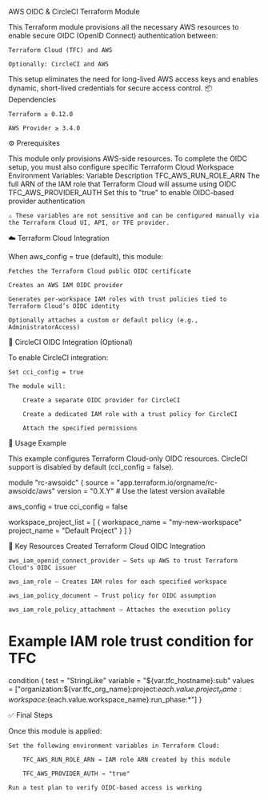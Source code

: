 AWS OIDC & CircleCI Terraform Module

This Terraform module provisions all the necessary AWS resources to enable secure OIDC (OpenID Connect) authentication between:

    Terraform Cloud (TFC) and AWS

    Optionally: CircleCI and AWS

This setup eliminates the need for long-lived AWS access keys and enables dynamic, short-lived credentials for secure access control.
📦 Dependencies

    Terraform ≥ 0.12.0

    AWS Provider ≥ 3.4.0

⚙️ Prerequisites

This module only provisions AWS-side resources. To complete the OIDC setup, you must also configure specific Terraform Cloud Workspace Environment Variables:
Variable	Description
TFC_AWS_RUN_ROLE_ARN	The full ARN of the IAM role that Terraform Cloud will assume using OIDC
TFC_AWS_PROVIDER_AUTH	Set this to "true" to enable OIDC-based provider authentication

    ⚠️ These variables are not sensitive and can be configured manually via the Terraform Cloud UI, API, or TFE provider.

☁️ Terraform Cloud Integration

When aws_config = true (default), this module:

    Fetches the Terraform Cloud public OIDC certificate

    Creates an AWS IAM OIDC provider

    Generates per-workspace IAM roles with trust policies tied to Terraform Cloud’s OIDC identity

    Optionally attaches a custom or default policy (e.g., AdministratorAccess)

🔁 CircleCI OIDC Integration (Optional)

To enable CircleCI integration:

    Set cci_config = true

    The module will:

        Create a separate OIDC provider for CircleCI

        Create a dedicated IAM role with a trust policy for CircleCI

        Attach the specified permissions

🚀 Usage Example

This example configures Terraform Cloud-only OIDC resources. CircleCI support is disabled by default (cci_config = false).

module "rc-awsoidc" {
  source  = "app.terraform.io/orgname/rc-awsoidc/aws"
  version = "0.X.Y" # Use the latest version available

  aws_config = true
  cci_config = false

  workspace_project_list = [
    {
      workspace_name = "my-new-workspace"
      project_name   = "Default Project"
    }
  ]
}

📄 Key Resources Created
Terraform Cloud OIDC Integration

    aws_iam_openid_connect_provider – Sets up AWS to trust Terraform Cloud's OIDC issuer

    aws_iam_role – Creates IAM roles for each specified workspace

    aws_iam_policy_document – Trust policy for OIDC assumption

    aws_iam_role_policy_attachment – Attaches the execution policy

# Example IAM role trust condition for TFC
condition {
  test     = "StringLike"
  variable = "${var.tfc_hostname}:sub"
  values   = ["organization:${var.tfc_org_name}:project:${each.value.project_name}:workspace:${each.value.workspace_name}:run_phase:*"]
}

✅ Final Steps

Once this module is applied:

    Set the following environment variables in Terraform Cloud:

        TFC_AWS_RUN_ROLE_ARN → IAM role ARN created by this module

        TFC_AWS_PROVIDER_AUTH → "true"

    Run a test plan to verify OIDC-based access is working